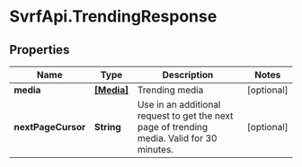 # SvrfApi.TrendingResponse

## Properties
Name | Type | Description | Notes
------------ | ------------- | ------------- | -------------
**media** | [**[Media]**](Media.md) | Trending media | [optional] 
**nextPageCursor** | **String** | Use in an additional request to get the next page of trending media. Valid for 30 minutes. | [optional] 


